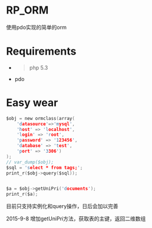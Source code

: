 # RP_ORM
使用pdo实现的简单的orm

# Requirements
* >php 5.3
* pdo

# Easy wear
```c
$obj = new ormclass(array(
    'datasource'=>'mysql',
    'host' => 'localhost',
    'login' => 'root',
    'password' => '123456',
    'database' => 'test',
    'port' => '3306')
);
// var_dump($obj);
$sql = 'select * from tags;';
print_r($obj->query($sql));


$a = $obj->getUniPri('documents');
print_r($a);
```
目前只支持实例化和query操作，日后会加以完善

2015-9-8 增加getUniPri方法，获取表的主键，返回二维数组
